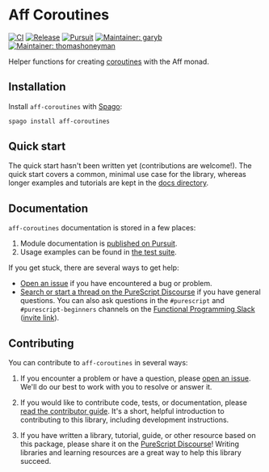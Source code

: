 # Aff Coroutines

[![CI](https://github.com/purescript-contrib/purescript-aff-coroutines/workflows/CI/badge.svg?branch=main)](https://github.com/purescript-contrib/purescript-aff-coroutines/actions?query=workflow%3ACI+branch%3Amain)
[![Release](https://img.shields.io/github/release/purescript-contrib/purescript-aff-coroutines.svg)](https://github.com/purescript-contrib/purescript-aff-coroutines/releases)
[![Pursuit](https://pursuit.purescript.org/packages/purescript-aff-coroutines/badge)](https://pursuit.purescript.org/packages/purescript-aff-coroutines)
[![Maintainer: garyb](https://img.shields.io/badge/maintainer-garyb-teal.svg)](https://github.com/garyb)
[![Maintainer: thomashoneyman](https://img.shields.io/badge/maintainer-thomashoneyman-teal.svg)](https://github.com/thomashoneyman)

Helper functions for creating [coroutines](https://github.com/purescript-contrib/purescript-coroutines) with the Aff monad.

## Installation

Install `aff-coroutines` with [Spago](https://github.com/purescript/spago):

```sh
spago install aff-coroutines
```

## Quick start

The quick start hasn't been written yet (contributions are welcome!). The quick start covers a common, minimal use case for the library, whereas longer examples and tutorials are kept in the [docs directory](./docs).

## Documentation

`aff-coroutines` documentation is stored in a few places:

1. Module documentation is [published on Pursuit](https://pursuit.purescript.org/packages/purescript-aff-coroutines).
2. Usage examples can be found in [the test suite](./test).

If you get stuck, there are several ways to get help:

- [Open an issue](https://github.com/purescript-contrib/purescript-aff-coroutines/issues) if you have encountered a bug or problem.
- [Search or start a thread on the PureScript Discourse](https://discourse.purescript.org) if you have general questions. You can also ask questions in the `#purescript` and `#purescript-beginners` channels on the [Functional Programming Slack](https://functionalprogramming.slack.com) ([invite link](https://fpchat-invite.herokuapp.com/)).

## Contributing

You can contribute to `aff-coroutines` in several ways:

1. If you encounter a problem or have a question, please [open an issue](https://github.com/purescript-contrib/purescript-aff-coroutines/issues). We'll do our best to work with you to resolve or answer it.

2. If you would like to contribute code, tests, or documentation, please [read the contributor guide](./CONTRIBUTING.md). It's a short, helpful introduction to contributing to this library, including development instructions.

3. If you have written a library, tutorial, guide, or other resource based on this package, please share it on the [PureScript Discourse](https://discourse.purescript.org)! Writing libraries and learning resources are a great way to help this library succeed.
